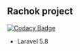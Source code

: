 
## Rachok project

[![Codacy Badge](https://api.codacy.com/project/badge/Grade/e928a0e74d3a4784afb8c810e3c72bb5)](https://www.codacy.com/app/85coba/rachok-project?utm_source=github.com&amp;utm_medium=referral&amp;utm_content=85coba/rachok-project&amp;utm_campaign=Badge_Grade)

- Laravel 5.8
